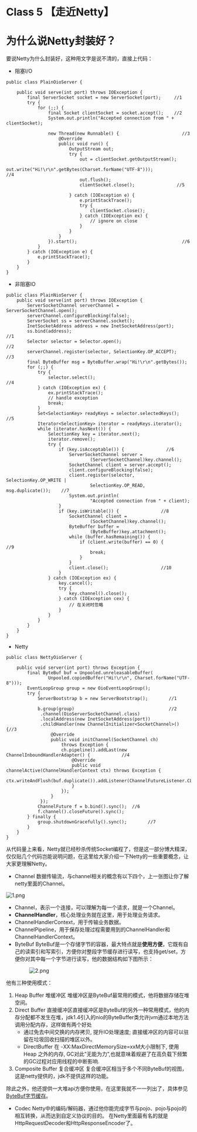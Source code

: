 # Class 5 【走近Netty】

# 为什么说Netty封装好？
要说Netty为什么封装好，这种用文字是说不清的，直接上代码：

- 阻塞I/O
```
public class PlainOioServer {

    public void serve(int port) throws IOException {
        final ServerSocket socket = new ServerSocket(port);     //1
        try {
            for (;;) {
                final Socket clientSocket = socket.accept();    //2
                System.out.println("Accepted connection from " + clientSocket);

                new Thread(new Runnable() {                        //3
                    @Override
                    public void run() {
                        OutputStream out;
                        try {
                            out = clientSocket.getOutputStream();
                            out.write("Hi!\r\n".getBytes(Charset.forName("UTF-8")));                            //4
                            out.flush();
                            clientSocket.close();                //5

                        } catch (IOException e) {
                            e.printStackTrace();
                            try {
                                clientSocket.close();
                            } catch (IOException ex) {
                                // ignore on close
                            }
                        }
                    }
                }).start();                                        //6
            }
        } catch (IOException e) {
            e.printStackTrace();
        }
    }
}
```

- 非阻塞IO
```
public class PlainNioServer {
    public void serve(int port) throws IOException {
        ServerSocketChannel serverChannel = ServerSocketChannel.open();
        serverChannel.configureBlocking(false);
        ServerSocket ss = serverChannel.socket();
        InetSocketAddress address = new InetSocketAddress(port);
        ss.bind(address);                                            //1
        Selector selector = Selector.open();                        //2
        serverChannel.register(selector, SelectionKey.OP_ACCEPT);    //3
        final ByteBuffer msg = ByteBuffer.wrap("Hi!\r\n".getBytes());
        for (;;) {
            try {
                selector.select();                                    //4
            } catch (IOException ex) {
                ex.printStackTrace();
                // handle exception
                break;
            }
            Set<SelectionKey> readyKeys = selector.selectedKeys();    //5
            Iterator<SelectionKey> iterator = readyKeys.iterator();
            while (iterator.hasNext()) {
                SelectionKey key = iterator.next();
                iterator.remove();
                try {
                    if (key.isAcceptable()) {                //6
                        ServerSocketChannel server =
                                (ServerSocketChannel)key.channel();
                        SocketChannel client = server.accept();
                        client.configureBlocking(false);
                        client.register(selector, SelectionKey.OP_WRITE |
                                SelectionKey.OP_READ, msg.duplicate());    //7
                        System.out.println(
                                "Accepted connection from " + client);
                    }
                    if (key.isWritable()) {                //8
                        SocketChannel client =
                                (SocketChannel)key.channel();
                        ByteBuffer buffer =
                                (ByteBuffer)key.attachment();
                        while (buffer.hasRemaining()) {
                            if (client.write(buffer) == 0) {        //9
                                break;
                            }
                        }
                        client.close();                    //10
                    }
                } catch (IOException ex) {
                    key.cancel();
                    try {
                        key.channel().close();
                    } catch (IOException cex) {
                        // 在关闭时忽略
                    }
                }
            }
        }
    }
}
```

- Netty
```
public class NettyOioServer {

    public void server(int port) throws Exception {
        final ByteBuf buf = Unpooled.unreleasableBuffer(
                Unpooled.copiedBuffer("Hi!\r\n", Charset.forName("UTF-8")));
        EventLoopGroup group = new OioEventLoopGroup();
        try {
            ServerBootstrap b = new ServerBootstrap();        //1

            b.group(group)                                    //2
             .channel(OioServerSocketChannel.class)
             .localAddress(new InetSocketAddress(port))
             .childHandler(new ChannelInitializer<SocketChannel>() {//3
                 @Override
                 public void initChannel(SocketChannel ch) 
                     throws Exception {
                     ch.pipeline().addLast(new ChannelInboundHandlerAdapter() {            //4
                         @Override
                         public void channelActive(ChannelHandlerContext ctx) throws Exception {
                             ctx.writeAndFlush(buf.duplicate()).addListener(ChannelFutureListener.CLOSE);//5
                         }
                     });
                 }
             });
            ChannelFuture f = b.bind().sync();  //6
            f.channel().closeFuture().sync();
        } finally {
            group.shutdownGracefully().sync();        //7
        }
    }
}
```
从代码量上来看，Netty就已经秒杀传统Socket编程了，但是这一部分博大精深，仅仅贴几个代码岂能说明问题，在这里给大家介绍一下Netty的一些重要概念，让大家更理解Netty。

- Channel
数据传输流，与channel相关的概念有以下四个，上一张图让你了解netty里面的Channel。

![1.png](https://cdn.nlark.com/yuque/0/2020/png/2774814/1606903345691-758959a5-d56f-4240-9bb4-2d733336024a.png#align=left&display=inline&height=319&margin=%5Bobject%20Object%5D&name=1.png&originHeight=319&originWidth=751&size=16546&status=done&style=none&width=751)


   - Channel，表示一个连接，可以理解为每一个请求，就是一个Channel。
   - **ChannelHandler**，核心处理业务就在这里，用于处理业务请求。
   - ChannelHandlerContext，用于传输业务数据。
   - ChannelPipeline，用于保存处理过程需要用到的ChannelHandler和ChannelHandlerContext。
- ByteBuf
ByteBuf是一个存储字节的容器，最大特点就是**使用方便**，它既有自己的读索引和写索引，方便你对整段字节缓存进行读写，也支持get/set，方便你对其中每一个字节进行读写，他的数据结构如下图所示：



                ![2.png](https://cdn.nlark.com/yuque/0/2020/png/2774814/1606903380463-e369af74-a386-4f08-b449-ede7d95040c2.png#align=left&display=inline&height=181&margin=%5Bobject%20Object%5D&name=2.png&originHeight=181&originWidth=558&size=5896&status=done&style=none&width=558)




他有三种使用模式：

1. Heap Buffer 堆缓冲区
堆缓冲区是ByteBuf最常用的模式，他将数据存储在堆空间。
1. Direct Buffer 直接缓冲区直接缓冲区是ByteBuf的另外一种常用模式，他的内存分配都不发生在堆，jdk1.4引入的nio的ByteBuffer类允许jvm通过本地方法调用分配内存，这样做有两个好处
   - 通过免去中间交换的内存拷贝, 提升IO处理速度; 直接缓冲区的内容可以驻留在垃圾回收扫描的堆区以外。
   - DirectBuffer 在 -XX:MaxDirectMemorySize=xxM大小限制下, 使用 Heap 之外的内存, GC对此”无能为力”,也就意味着规避了在高负载下频繁的GC过程对应用线程的中断影响.
3. Composite Buffer 复合缓冲区
复合缓冲区相当于多个不同ByteBuf的视图，这是netty提供的，jdk不提供这样的功能。

除此之外，他还提供一大堆api方便你使用，在这里我就不一一列出了，具体参见[ByteBuf字节缓存](https://links.jianshu.com/go?to=https%3A%2F%2Fwaylau.gitbooks.io%2Fessential-netty-in-action%2Fcontent%2FCORE%2520FUNCTIONS%2FBuffers.html)。

- Codec
Netty中的编码/解码器，通过他你能完成字节与pojo、pojo与pojo的相互转换，从而达到自定义协议的目的。
在Netty里面最有名的就是HttpRequestDecoder和HttpResponseEncoder了。




